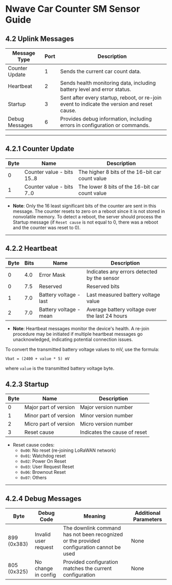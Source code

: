 # Nwave Car Counter SM Sensor Guide

## 4.2 Uplink Messages

| Message Type           | Port | Description                                                                                                                               |
|------------------------|------|-------------------------------------------------------------------------------------------------------------------------------------------|
| Counter Update         | 1    | Sends the current car count data.                                                                                                         |
| Heartbeat              | 2    | Sends health monitoring data, including battery level and error status.                                                                   |
| Startup                | 3    | Sent after every startup, reboot, or re-join event to indicate the version and reset cause.                                               |
| Debug Messages         | 6    | Provides debug information, including errors in configuration or commands.                                                                |

---

## 4.2.1 Counter Update

| Byte | Name                      | Description                                                                                        |
|------|----------------------------|----------------------------------------------------------------------------------------------------|
| 0    | Counter value - bits 15..8 | The higher 8 bits of the 16-bit car count value                                                   |
| 1    | Counter value - bits 7..0  | The lower 8 bits of the 16-bit car count value                                                    |

- **Note**: Only the 16 least significant bits of the counter are sent in this message. The counter resets to zero on a reboot since it is not stored in nonvolatile memory. To detect a reboot, the server should process the Startup message (if `Reset cause` is not equal to 0, there was a reboot and the counter was reset to 0).

---

## 4.2.2 Heartbeat

| Byte | Bits | Name                     | Description                                                                                        |
|------|------|---------------------------|----------------------------------------------------------------------------------------------------|
| 0    | 4.0  | Error Mask                | Indicates any errors detected by the sensor                                                        |
| 0    | 7.5  | Reserved                  | Reserved bits                                                                                      |
| 1    | 7.0  | Battery voltage - last    | Last measured battery voltage value                                                                |
| 2    | 7.0  | Battery voltage - mean    | Average battery voltage over the last 24 hours                                                     |

- **Note**: Heartbeat messages monitor the device's health. A re-join procedure may be initiated if multiple heartbeat messages go unacknowledged, indicating potential connection issues.

To convert the transmitted battery voltage values to mV, use the formula:
```plaintext
Vbat = (2400 + value * 5) mV
```

where `value` is the transmitted battery voltage byte.

## 4.2.3 Startup

| Byte | Name                  | Description                  |
|------|------------------------|------------------------------|
| 0    | Major part of version | Major version number         |
| 1    | Minor part of version | Minor version number         |
| 2    | Micro part of version | Micro version number         |
| 3    | Reset cause           | Indicates the cause of reset |

- Reset cause codes:
    - `0x00`: No reset (re-joining LoRaWAN network)
    - `0x01`: Watchdog reset
    - `0x02`: Power On Reset
    - `0x03`: User Request Reset
    - `0x06`: Brownout Reset
    - `0x07`: Others

---

## 4.2.4 Debug Messages

| Byte | Debug Code    | Meaning                                                 | Additional Parameters |
|------|---------------|---------------------------------------------------------|------------------------|
| 899 (0x383) | Invalid user request | The downlink command has not been recognized or the provided configuration cannot be used | None                  |
| 805 (0x325) | No change in config  | Provided configuration matches the current configuration    | None                  |
